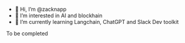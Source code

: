 - 👋 Hi, I’m @zacknapp
- 👀 I’m interested in AI and blockhain
- 🌱 I’m currently learning Langchain, ChatGPT and Slack Dev toolkit

To be completed

<!---
zacknapp/zacknapp is a ✨ special ✨ repository because its `README.md` (this file) appears on your GitHub profile.
You can click the Preview link to take a look at your changes.
--->
